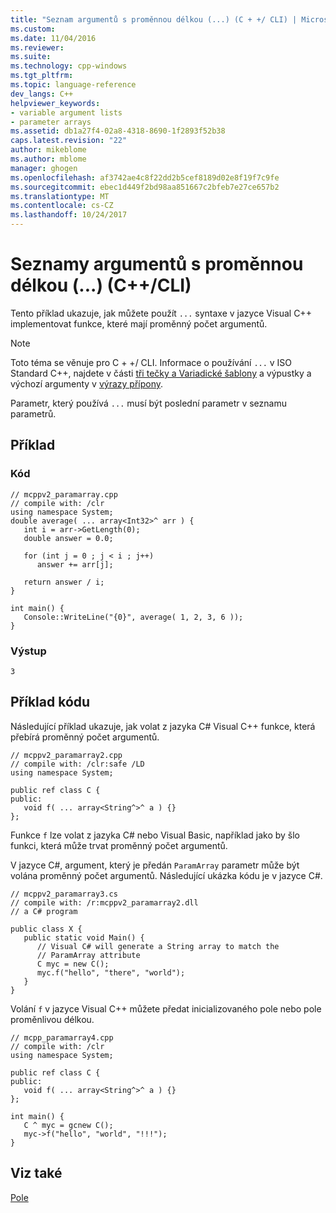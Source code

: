 ```yaml
---
title: "Seznam argumentů s proměnnou délkou (...) (C + +/ CLI) | Microsoft Docs"
ms.custom: 
ms.date: 11/04/2016
ms.reviewer: 
ms.suite: 
ms.technology: cpp-windows
ms.tgt_pltfrm: 
ms.topic: language-reference
dev_langs: C++
helpviewer_keywords:
- variable argument lists
- parameter arrays
ms.assetid: db1a27f4-02a8-4318-8690-1f2893f52b38
caps.latest.revision: "22"
author: mikeblome
ms.author: mblome
manager: ghogen
ms.openlocfilehash: af3742ae4c8f22dd2b5cef8189d02e8f19f7c9fe
ms.sourcegitcommit: ebec1d449f2bd98aa851667c2bfeb7e27ce657b2
ms.translationtype: MT
ms.contentlocale: cs-CZ
ms.lasthandoff: 10/24/2017
---
```

# <a name="variable-argument-lists--ccli"></a>Seznamy argumentů s proměnnou délkou (...) (C++/CLI)
Tento příklad ukazuje, jak můžete použít `...` syntaxe v jazyce Visual C++ implementovat funkce, které mají proměnný počet argumentů.  
  
> [!NOTE]
>  Toto téma se věnuje pro C + +/ CLI. Informace o používání `...` v ISO Standard C++, najdete v části [tři tečky a Variadické šablony](../cpp/ellipses-and-variadic-templates.md) a výpustky a výchozí argumenty v [výrazy přípony](../cpp/postfix-expressions.md).  
  
 Parametr, který používá `...` musí být poslední parametr v seznamu parametrů.  
  
## <a name="example"></a>Příklad  
  
### <a name="code"></a>Kód  
  
```  
// mcppv2_paramarray.cpp  
// compile with: /clr  
using namespace System;  
double average( ... array<Int32>^ arr ) {  
   int i = arr->GetLength(0);  
   double answer = 0.0;  
  
   for (int j = 0 ; j < i ; j++)  
      answer += arr[j];  
  
   return answer / i;  
}  
  
int main() {  
   Console::WriteLine("{0}", average( 1, 2, 3, 6 ));  
}  
```  
  
### <a name="output"></a>Výstup  
  
```  
3  
```  
  
## <a name="code-example"></a>Příklad kódu  
 Následující příklad ukazuje, jak volat z jazyka C# Visual C++ funkce, která přebírá proměnný počet argumentů.  
  
```  
// mcppv2_paramarray2.cpp  
// compile with: /clr:safe /LD  
using namespace System;  
  
public ref class C {  
public:   
   void f( ... array<String^>^ a ) {}  
};  
```  
  
 Funkce `f` lze volat z jazyka C# nebo Visual Basic, například jako by šlo funkci, která může trvat proměnný počet argumentů.  
  
 V jazyce C#, argument, který je předán `ParamArray` parametr může být volána proměnný počet argumentů. Následující ukázka kódu je v jazyce C#.  
  
```  
// mcppv2_paramarray3.cs  
// compile with: /r:mcppv2_paramarray2.dll  
// a C# program  
  
public class X {  
   public static void Main() {  
      // Visual C# will generate a String array to match the   
      // ParamArray attribute  
      C myc = new C();  
      myc.f("hello", "there", "world");  
   }  
}  
```  
  
 Volání `f` v jazyce Visual C++ můžete předat inicializovaného pole nebo pole proměnlivou délkou.  
  
```  
// mcpp_paramarray4.cpp  
// compile with: /clr  
using namespace System;  
  
public ref class C {  
public:   
   void f( ... array<String^>^ a ) {}  
};  
  
int main() {  
   C ^ myc = gcnew C();  
   myc->f("hello", "world", "!!!");  
}  
```  
  
## <a name="see-also"></a>Viz také  
 [Pole](../windows/arrays-cpp-component-extensions.md)